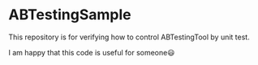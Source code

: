 # ABTestingSample

This repository is for verifying how to control ABTestingTool by unit test.

I am happy that this code is useful for someone😃
